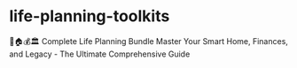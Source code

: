 # life-planning-toolkits
🌟🏠💰🏛️ Complete Life Planning Bundle Master Your Smart Home, Finances, and Legacy - The Ultimate Comprehensive Guide
